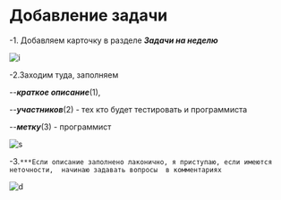 # Добавление задачи 


-1. Добавляем карточку в разделе ***Задачи на неделю*** 

![i](https://i.imgur.com/0I5iKBG.png)

-2.Заходим туда, заполняем

--***краткое описание***(1), 

--***участников***(2) - тех кто будет тестировать и программиста

--***метку***(3)  - программист

![s](https://i.imgur.com/0V5364Z.png)

-3.`***Если описание заполнено лаконично, я приступаю, если имеются неточности,  начинаю задавать вопросы  в комментариях `

![d](https://i.imgur.com/B96vsam.png)


